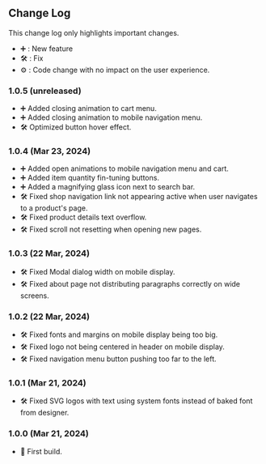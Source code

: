 ## Change Log

This change log only highlights important changes.

- ➕ : New feature
- 🛠️ : Fix
- ⚙️ : Code change with no impact on the user experience.

### **1.0.5 (unreleased)**

- ➕ Added closing animation to cart menu.
- ➕ Added closing animation to mobile navigation menu.
- 🛠️ Optimized button hover effect.

### **1.0.4 (Mar 23, 2024)**

- ➕ Added open animations to mobile navigation menu and cart.
- ➕ Added item quantity fin-tuning buttons.
- ➕ Added a magnifying glass icon next to search bar.
- 🛠️ Fixed shop navigation link not appearing active when user navigates to a product's page.
- 🛠️ Fixed product details text overflow.
- 🛠️ Fixed scroll not resetting when opening new pages.

### **1.0.3 (22 Mar, 2024)**

- 🛠️ Fixed Modal dialog width on mobile display.
- 🛠️ Fixed about page not distributing paragraphs correctly on wide screens.

### **1.0.2 (22 Mar, 2024)**

- 🛠️ Fixed fonts and margins on mobile display being too big.
- 🛠️ Fixed logo not being centered in header on mobile display.
- 🛠️ Fixed navigation menu button pushing too far to the left.

### **1.0.1 (Mar 21, 2024)**

- 🛠️ Fixed SVG logos with text using system fonts instead of baked font from designer.

### **1.0.0 (Mar 21, 2024)**

- 🚀 First build.